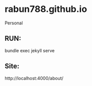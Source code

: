 # rabun788.github.io
Personal 

## RUN:
bundle exec jekyll serve

## Site:
http://localhost:4000/about/
